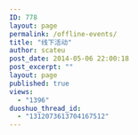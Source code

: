 ```yaml
---
ID: 778
layout: page
permalink: /offline-events/
title: "线下活动"
author: scateu
post_date: 2014-05-06 22:00:18
post_excerpt: ""
layout: page
published: true
views:
  - "1396"
duoshuo_thread_id:
  - "1312073613704167512"
---
```

